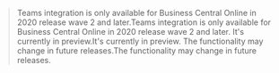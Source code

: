 > <span data-ttu-id="1739f-101">Teams integration is only available for Business Central Online in 2020 release wave 2 and later.</span><span class="sxs-lookup"><span data-stu-id="1739f-101">Teams integration is only available for Business Central Online in 2020 release wave 2 and later.</span></span> <span data-ttu-id="1739f-102">It's currently in preview.</span><span class="sxs-lookup"><span data-stu-id="1739f-102">It's currently in preview.</span></span> <span data-ttu-id="1739f-103">The functionality may change in future releases.</span><span class="sxs-lookup"><span data-stu-id="1739f-103">The functionality may change in future releases.</span></span>